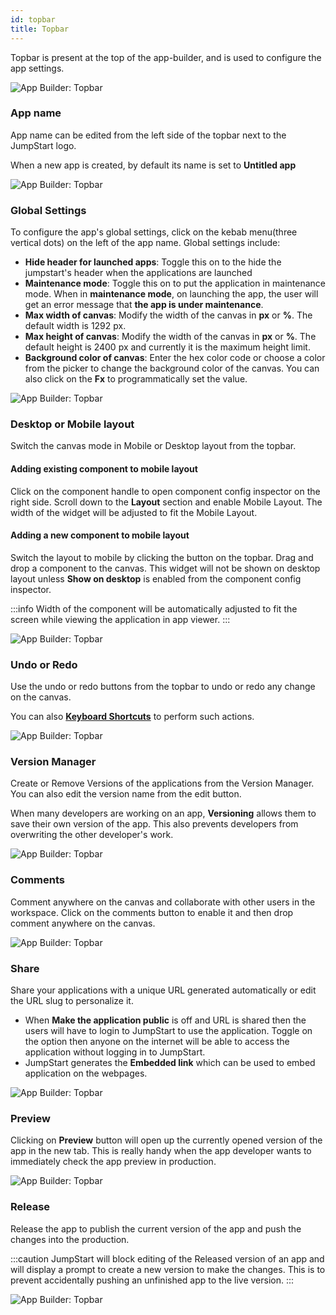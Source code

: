 ```yaml
---
id: topbar
title: Topbar
---
```


Topbar is present at the top of the app-builder, and is used to configure the app settings.

<div style={{textAlign: 'center'}}>

<img className="screenshot-full" src="/img/v2-beta/app-builder/toolbar/toolbar.png" alt="App Builder: Topbar"/>

</div>

### App name

App name can be edited from the left side of the topbar next to the JumpStart logo.

When a new app is created, by default its name is set to **Untitled app**

<div style={{textAlign: 'center'}}>

<img className="screenshot-full" src="/img/v2-beta/app-builder/toolbar/name.png" alt="App Builder: Topbar"/>

</div>

### Global Settings

To configure the app's global settings, click on the kebab menu(three vertical dots) on the left of the app name. Global settings include:

- **Hide header for launched apps**: Toggle this on to the hide the jumpstart's header when the applications are launched
- **Maintenance mode**: Toggle this on to put the application in maintenance mode. When in **maintenance mode**, on launching the app, the user will get an error message that **the app is under maintenance**.
- **Max width of canvas**: Modify the width of the canvas in **px** or **%**. The default width is 1292 px.
- **Max height of canvas**: Modify the width of the canvas in **px** or **%**. The default height is 2400 px and currently it is the maximum height limit.
- **Background color of canvas**: Enter the hex color code or choose a color from the picker to change the background color of the canvas. You can also click on the **Fx** to programmatically set the value.

<div style={{textAlign: 'center'}}>

<img className="screenshot-full" src="/img/v2-beta/app-builder/toolbar/globalset.png" alt="App Builder: Topbar"/>

</div>

### Desktop or Mobile layout

Switch the canvas mode in Mobile or Desktop layout from the topbar.

#### Adding existing component to mobile layout

Click on the component handle to open component config inspector on the right side. Scroll down to the **Layout** section and enable Mobile Layout. The width of the widget will be adjusted to fit the Mobile Layout.

#### Adding a new component to mobile layout

Switch the layout to mobile by clicking the button on the topbar. Drag and drop a component to the canvas. This widget will not be shown on desktop layout unless **Show on desktop** is enabled from the component config inspector.

:::info
Width of the component will be automatically adjusted to fit the screen while viewing the application in app viewer.
:::

<div style={{textAlign: 'center'}}>

<img className="screenshot-full" src="/img/v2-beta/app-builder/toolbar/view.png" alt="App Builder: Topbar"/>

</div>

### Undo or Redo

Use the undo or redo buttons from the topbar to undo or redo any change on the canvas.

You can also **[Keyboard Shortcuts](/docs/tutorial/keyboard-shortcuts)** to perform such actions.

<div style={{textAlign: 'center'}}>

<img className="screenshot-full" src="/img/v2-beta/app-builder/toolbar/undo.png" alt="App Builder: Topbar"/>

</div>

### Version Manager

Create or Remove Versions of the applications from the Version Manager. You can also edit the version name from the edit button.

When many developers are working on an app, **Versioning** allows them to save their own version of the app. This also prevents developers from overwriting the other developer's work.

<div style={{textAlign: 'center'}}>

<img className="screenshot-full" src="/img/v2-beta/app-builder/toolbar/version.png" alt="App Builder: Topbar"/>

</div>

### Comments

Comment anywhere on the canvas and collaborate with other users in the workspace. Click on the comments button to enable it and then drop comment anywhere on the canvas.

<div style={{textAlign: 'center'}}>

<img className="screenshot-full" src="/img/v2-beta/app-builder/toolbar/comments.png" alt="App Builder: Topbar"/>

</div>

### Share

Share your applications with a unique URL generated automatically or edit the URL slug to personalize it.

- When **Make the application public** is off and URL is shared then the users will have to login to JumpStart to use the application. Toggle on the option then anyone on the internet will be able to access the application without logging in to JumpStart.
- JumpStart generates the **Embedded link** which can be used to embed application on the webpages.

<div style={{textAlign: 'center'}}>

<img className="screenshot-full" src="/img/v2-beta/app-builder/toolbar/share.png" alt="App Builder: Topbar"/>

</div>

### Preview

Clicking on **Preview** button will open up the currently opened version of the app in the new tab. This is really handy when the app developer wants to immediately check the app preview in production.

<div style={{textAlign: 'center'}}>

<img className="screenshot-full" src="/img/v2-beta/app-builder/toolbar/preview.png" alt="App Builder: Topbar"/>

</div>

### Release

Release the app to publish the current version of the app and push the changes into the production.

:::caution
JumpStart will block editing of the Released version of an app and will display a prompt to create a new version to make the changes. This is to prevent accidentally pushing an unfinished app to the live version.
:::

<div style={{textAlign: 'center'}}>

<img className="screenshot-full" src="/img/v2-beta/app-builder/toolbar/release.png" alt="App Builder: Topbar"/>

</div>
